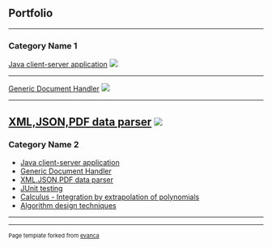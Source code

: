 ## Portfolio

---

### Category Name 1 

[Java client-server application](/sample_page)
<img src="images/dummy_thumbnail.jpg?raw=true"/>

---
[Generic Document Handler](/pdf/sample_presentation.pdf)
<img src="images/dummy_thumbnail.jpg?raw=true"/>

---
[XML,JSON,PDF data parser](http://example.com/)
<img src="images/dummy_thumbnail.jpg?raw=true"/>
---

### Category Name 2

- [Java client-server application](http://example.com/)
- [Generic Document Handler](http://example.com/)
- [XML,JSON,PDF data parser](http://example.com/)
- [JUnit testing](http://example.com/)
- [Calculus - Integration by extrapolation of polynomials](http://example.com/)
- [Algorithm design techniques](http://example.com/)

---




---
<p style="font-size:11px">Page template forked from <a href="https://github.com/evanca/quick-portfolio">evanca</a></p>
<!-- Remove above link if you don't want to attibute -->
